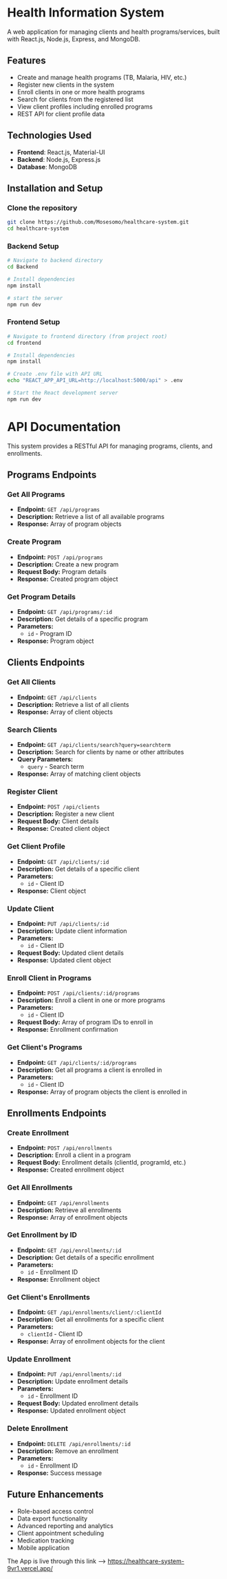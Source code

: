 # Health Information System

A web application for managing clients and health programs/services, built with React.js, Node.js, Express, and MongoDB.

## Features

- Create and manage health programs (TB, Malaria, HIV, etc.)
- Register new clients in the system
- Enroll clients in one or more health programs
- Search for clients from the registered list
- View client profiles including enrolled programs
- REST API for client profile data

## Technologies Used

- **Frontend**: React.js, Material-UI
- **Backend**: Node.js, Express.js
- **Database**: MongoDB

## Installation and Setup

### Clone the repository
```bash
git clone https://github.com/Mosesomo/healthcare-system.git
cd healthcare-system
```

### Backend Setup
```bash
# Navigate to backend directory
cd Backend

# Install dependencies
npm install

# start the server 
npm run dev
```

### Frontend Setup
```bash
# Navigate to frontend directory (from project root)
cd frontend

# Install dependencies
npm install

# Create .env file with API URL
echo "REACT_APP_API_URL=http://localhost:5000/api" > .env

# Start the React development server
npm run dev
```


# API Documentation

This system provides a RESTful API for managing programs, clients, and enrollments.

## Programs Endpoints

### Get All Programs
- **Endpoint:** `GET /api/programs`
- **Description:** Retrieve a list of all available programs
- **Response:** Array of program objects

### Create Program
- **Endpoint:** `POST /api/programs`
- **Description:** Create a new program
- **Request Body:** Program details
- **Response:** Created program object

### Get Program Details
- **Endpoint:** `GET /api/programs/:id`
- **Description:** Get details of a specific program
- **Parameters:**
  - `id` - Program ID
- **Response:** Program object

## Clients Endpoints

### Get All Clients
- **Endpoint:** `GET /api/clients`
- **Description:** Retrieve a list of all clients
- **Response:** Array of client objects

### Search Clients
- **Endpoint:** `GET /api/clients/search?query=searchterm`
- **Description:** Search for clients by name or other attributes
- **Query Parameters:**
  - `query` - Search term
- **Response:** Array of matching client objects

### Register Client
- **Endpoint:** `POST /api/clients`
- **Description:** Register a new client
- **Request Body:** Client details
- **Response:** Created client object

### Get Client Profile
- **Endpoint:** `GET /api/clients/:id`
- **Description:** Get details of a specific client
- **Parameters:**
  - `id` - Client ID
- **Response:** Client object

### Update Client
- **Endpoint:** `PUT /api/clients/:id`
- **Description:** Update client information
- **Parameters:**
  - `id` - Client ID
- **Request Body:** Updated client details
- **Response:** Updated client object

### Enroll Client in Programs
- **Endpoint:** `POST /api/clients/:id/programs`
- **Description:** Enroll a client in one or more programs
- **Parameters:**
  - `id` - Client ID
- **Request Body:** Array of program IDs to enroll in
- **Response:** Enrollment confirmation

### Get Client's Programs
- **Endpoint:** `GET /api/clients/:id/programs`
- **Description:** Get all programs a client is enrolled in
- **Parameters:**
  - `id` - Client ID
- **Response:** Array of program objects the client is enrolled in

## Enrollments Endpoints

### Create Enrollment
- **Endpoint:** `POST /api/enrollments`
- **Description:** Enroll a client in a program
- **Request Body:** Enrollment details (clientId, programId, etc.)
- **Response:** Created enrollment object

### Get All Enrollments
- **Endpoint:** `GET /api/enrollments`
- **Description:** Retrieve all enrollments
- **Response:** Array of enrollment objects

### Get Enrollment by ID
- **Endpoint:** `GET /api/enrollments/:id`
- **Description:** Get details of a specific enrollment
- **Parameters:**
  - `id` - Enrollment ID
- **Response:** Enrollment object

### Get Client's Enrollments
- **Endpoint:** `GET /api/enrollments/client/:clientId`
- **Description:** Get all enrollments for a specific client
- **Parameters:**
  - `clientId` - Client ID
- **Response:** Array of enrollment objects for the client

### Update Enrollment
- **Endpoint:** `PUT /api/enrollments/:id`
- **Description:** Update enrollment details
- **Parameters:**
  - `id` - Enrollment ID
- **Request Body:** Updated enrollment details
- **Response:** Updated enrollment object

### Delete Enrollment
- **Endpoint:** `DELETE /api/enrollments/:id`
- **Description:** Remove an enrollment
- **Parameters:**
  - `id` - Enrollment ID
- **Response:** Success message

## Future Enhancements

- Role-based access control
- Data export functionality
- Advanced reporting and analytics
- Client appointment scheduling
- Medication tracking
- Mobile application

The App is live through this link --> https://healthcare-system-9vr1.vercel.app/

